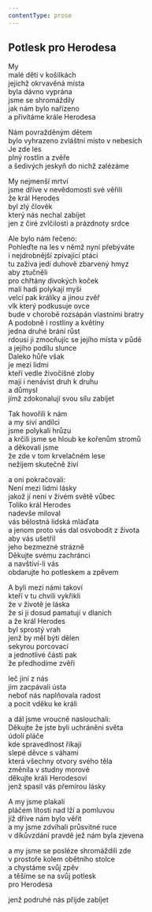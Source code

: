 ```yaml
---
contentType: prose
---
```


## Potlesk pro Herodesa

My  
malé děti v košilkách  
jejichž okrvavěná místa  
byla dávno vyprána  
jsme se shromáždily  
jak nám bylo nařízeno  
a přivítáme krále Herodesa

Nám povražděným dětem  
bylo vyhrazeno zvláštní místo v nebesích  
Je zde les  
plný rostlin a zvěře  
a šedivých jeskyň do nichž zalézáme

My nejmenší mrtví  
jsme dříve v nevědomosti své věřili  
že král Herodes  
byl zlý člověk  
který nás nechal zabíjet  
jen z čiré zvlčilosti a prázdnoty srdce

Ale bylo nám řečeno:  
Pohleďte na les v němž nyní přebýváte  
i nejdrobnější zpívající ptáci  
tu zaživa jedí duhově zbarvený hmyz  
aby ztučněli  
pro chřtány divokých koček  
malí hadi polykají myši  
velcí pak králíky a jinou zvěř  
vlk který podkusuje ovce  
bude v chorobě rozsápán vlastními bratry  
A podobně i rostliny a květiny  
jedna druhé brání růst  
rdousí ji zmocňujíc se jejího místa v půdě  
a jejího podílu slunce  
Daleko hůře však  
je mezi lidmi  
kteří vedle živočišné zloby  
mají i nenávist druh k druhu  
a důmysl  
jímž zdokonalují svou sílu zabíjet

Tak hovořili k nám  
a my siví andílci  
jsme polykali hrůzu  
a krčili jsme se hloub ke kořenům stromů  
a děkovali jsme  
že zde v tom krvelačném lese  
nežijem skutečně živí

a oni pokračovali:  
Není mezi lidmi lásky  
jakož jí není v živém světě vůbec  
Toliko král Herodes  
nadevše miloval  
vás bělostná lidská mláďata  
a jenom proto vás dal osvobodit z života  
aby vás ušetřil  
jeho bezmezné strázně  
Děkujte svému zachránci  
a navštíví-li vás  
obdarujte ho potleskem a zpěvem

A byli mezi námi takoví  
kteří v tu chvíli vykřikli  
že v životě je láska  
že si ji dosud pamatují v dlaních  
a že král Herodes  
byl sprostý vrah  
jenž by měl býti dělen  
sekyrou porcovací  
a jednotlivé části pak  
že předhodíme zvěři

leč jiní z nás  
jim zacpávali ústa  
neboť nás naplňovala radost  
a pocit vděku ke králi

a dál jsme vroucně naslouchali:  
Děkujte že jste byli uchráněni světa  
údolí pláče  
kde spravedlnost říkají  
slepé děvce s váhami  
která všechny otvory svého těla  
změnila v studny morové  
děkujte králi Herodesovi  
jenž spasil vás přemírou lásky

A my jsme plakali  
pláčem lítosti nad lží a pomluvou  
jíž dříve nám bylo věřit  
a my jsme zdvíhali průsvitné ruce  
v díkůvzdání pravdě jež nám byla zjevena

a my jsme se posléze shromáždili zde  
v prostoře kolem obětního stolce  
a chystáme svůj zpěv  
a těšíme se na svůj potlesk  
pro Herodesa

jenž podruhé nás přijde zabíjet
